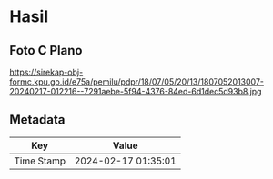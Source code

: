 # Hasil

## Foto C Plano

https://sirekap-obj-formc.kpu.go.id/e75a/pemilu/pdpr/18/07/05/20/13/1807052013007-20240217-012216--7291aebe-5f94-4376-84ed-6d1dec5d93b8.jpg


## Metadata

| Key        | Value               |
| ---------- | ------------------- |
| Time Stamp | 2024-02-17 01:35:01 |



